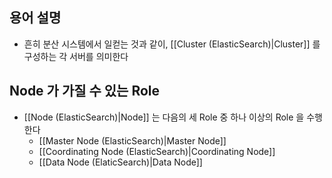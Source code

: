 ## 용어 설명

- 흔히 분산 시스템에서 일컫는 것과 같이, [[Cluster (ElasticSearch)|Cluster]] 를 구성하는 각 서버를 의미한다

## Node 가 가질 수 있는 Role

- [[Node (ElasticSearch)|Node]] 는 다음의 세 Role 중 하나 이상의 Role 을 수행한다
	- [[Master Node (ElasticSearch)|Master Node]]
	- [[Coordinating Node (ElasticSearch)|Coordinating Node]]
	- [[Data Node (ElaticSearch)|Data Node]]
